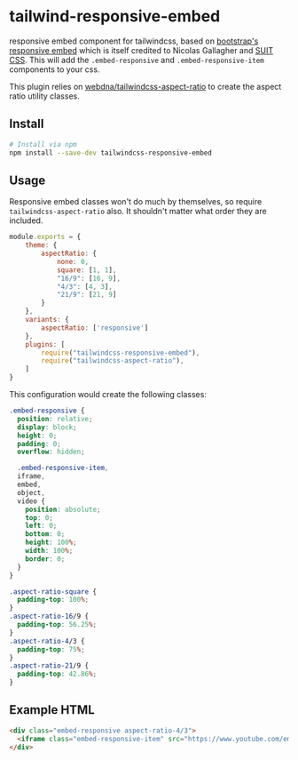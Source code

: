 # tailwind-responsive-embed

responsive embed component for tailwindcss, based on [bootstrap's responsive embed](https://getbootstrap.com/docs/4.1/utilities/embed/) which is itself credited to Nicolas Gallagher and [SUIT CSS](https://suitcss.github.io/). This will add the `.embed-responsive` and `.embed-responsive-item` components to your css.

This plugin relies on [webdna/tailwindcss-aspect-ratio](https://github.com/webdna/tailwindcss-aspect-ratio) to create the aspect ratio utility classes.

## Install

```bash
# Install via npm
npm install --save-dev tailwindcss-responsive-embed
```

## Usage

Responsive embed classes won't do much by themselves, so require `tailwindcss-aspect-ratio` also. It shouldn't matter what order they are included.

```js
module.exports = {
    theme: {
        aspectRatio: {
            none: 0,
            square: [1, 1],
            "16/9": [16, 9],
            "4/3": [4, 3],
            "21/9": [21, 9]
        }
    },
    variants: {
        aspectRatio: ['responsive']
    },
    plugins: [
        require("tailwindcss-responsive-embed"),
        require("tailwindcss-aspect-ratio"),
    ]
}
```

This configuration would create the following classes:

```scss
.embed-responsive {
  position: relative;
  display: block;
  height: 0;
  padding: 0;
  overflow: hidden;

  .embed-responsive-item,
  iframe,
  embed,
  object,
  video {
    position: absolute;
    top: 0;
    left: 0;
    bottom: 0;
    height: 100%;
    width: 100%;
    border: 0;
  }
}

.aspect-ratio-square {
  padding-top: 100%;
}
.aspect-ratio-16/9 {
  padding-top: 56.25%;
}
.aspect-ratio-4/3 {
  padding-top: 75%;
}
.aspect-ratio-21/9 {
  padding-top: 42.86%;
}
```

## Example HTML

```html
<div class="embed-responsive aspect-ratio-4/3">
  <iframe class="embed-responsive-item" src="https://www.youtube.com/embed/J---aiyznGQ"></iframe>
</div>
```
